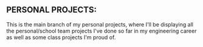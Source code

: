 ## **PERSONAL PROJECTS:**

This is the main branch of my personal projects, where I'll be displaying all the personal/school team projects I've done so far in my engineering career as well as some class projects I'm proud of.  

